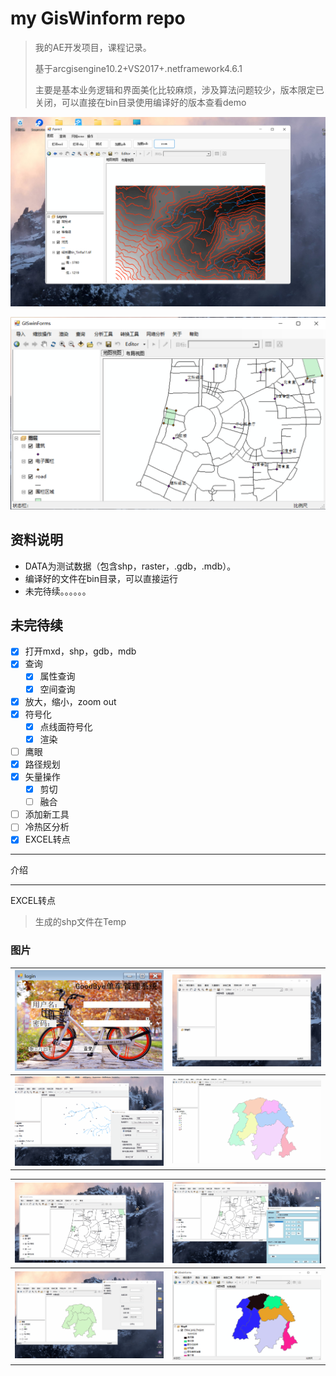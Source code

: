 # my GisWinform repo

> 我的AE开发项目，课程记录。
>
> 基于arcgisengine10.2+VS2017+.netframework4.6.1
>
> 主要是基本业务逻辑和界面美化比较麻烦，涉及算法问题较少，版本限定已关闭，可以直接在bin目录使用编译好的版本查看demo

![image-20220410161034871](img/image-2022041016103487.png)

![image-20220617110602548](img/image-20220617110602548.png)

## 资料说明

- DATA为测试数据（包含shp，raster，.gdb，.mdb）。
- 编译好的文件在bin目录，可以直接运行
- 未完待续。。。。。。

## 未完待续

- [x] 打开mxd，shp，gdb，mdb
- [x] 查询
  - [x] 属性查询
  - [x] 空间查询
- [x] 放大，缩小，zoom out
- [x] 符号化
  - [x] 点线面符号化
  - [x] 渲染
- [ ] 鹰眼
- [x] 路径规划
- [x] 矢量操作
  - [x] 剪切
  - [ ] 融合
- [ ] 添加新工具
- [ ] 冷热区分析
- [x] EXCEL转点

------

介绍

------

EXCEL转点

> 生成的shp文件在Temp

### 图片

| ![image-20220619162430184](img/image-20220619162430184.png) | ![excelToPoint](img/excelToPoint.gif) |
| ----------------------------------------------------------- | ------------------------------------- |
| ![缓冲区](img/缓冲区.gif)                                   | ![gugu](img/gugu.gif)                 |

| ![最短路径](img/最短路径.gif) | ![按属性查询](img/按属性查询.gif)                            |
| ----------------------------- | ------------------------------------------------------------ |
| ![分级渲染](img/分级渲染.gif) | <img src="img/image-20220531205047893.png" alt="image-20220531205047893"  /> |



